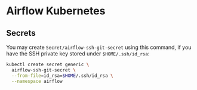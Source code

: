 # Airflow Kubernetes

## Secrets

You may create `Secret/airflow-ssh-git-secret` using this command, if you have the SSH private key stored under `$HOME/.ssh/id_rsa`:

```bash
kubectl create secret generic \
  airflow-ssh-git-secret \
  --from-file=id_rsa=$HOME/.ssh/id_rsa \
  --namespace airflow
```
